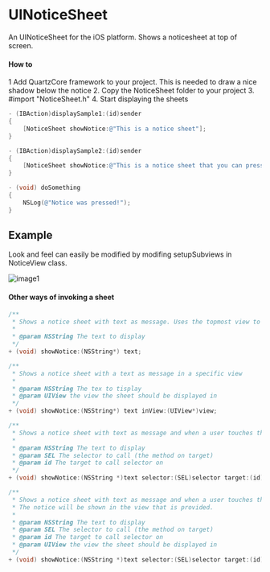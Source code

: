 UINoticeSheet
=============

An UINoticeSheet for the iOS platform. Shows a noticesheet at top of screen.

#### How to

1 Add QuartzCore framework to your project. This is needed to draw a nice shadow below the notice
2. Copy the NoticeSheet folder to your project
3. #import "NoticeSheet.h"
4. Start displaying the sheets

````objective-c
- (IBAction)displaySample1:(id)sender
{
    [NoticeSheet showNotice:@"This is a notice sheet"];
}

- (IBAction)displaySample2:(id)sender
{
    [NoticeSheet showNotice:@"This is a notice sheet that you can press" selector:@selector(doSomething) target:self];
}

- (void) doSomething
{
    NSLog(@"Notice was pressed!");
}
````

Example
-------------------------

Look and feel can easily be modified by modifing setupSubviews in NoticeView class.

![image1](https://raw.github.com/styrken/UINoticeSheet/master/screenshot.png)

#### Other ways of invoking a sheet

````objective-c
/**
 * Shows a notice sheet with text as message. Uses the topmost view to display from.
 *
 * @param NSString The text to display
 */
+ (void) showNotice:(NSString*) text;

/**
 * Shows a notice sheet with a text as message in a specific view
 *
 * @param NSString The tex to tisplay
 * @param UIView the view the sheet should be displayed in
 */
+ (void) showNotice:(NSString*) text inView:(UIView*)view;

/**
 * Shows a notice sheet with text as message and when a user touches the view, selector will be fired on target. Uses the topmost view to display from.
 *
 * @param NSString The text to display
 * @param SEL The selector to call (the method on target)
 * @param id The target to call selector on
 */
+ (void) showNotice:(NSString *)text selector:(SEL)selector target:(id)target;

/**
 * Shows a notice sheet with text as message and when a user touches the view, selector will be fired on target
 * The notice will be shown in the view that is provided.
 *
 * @param NSString The text to display
 * @param SEL The selector to call (the method on target)
 * @param id The target to call selector on
 * @param UIView the view the sheet should be displayed in
 */
+ (void) showNotice:(NSString *)text selector:(SEL)selector target:(id)target inView:(UIView *)view;
```` 
